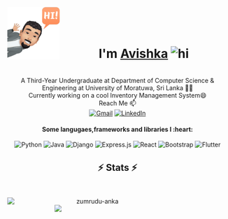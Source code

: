  
<p><img align="left" width="120" height="120" alt="Avishka Shamendra" src="/assets/avatar.png"/></p>
<br>
<br>

<br>
<h1  align="center"> I'm <a href="https://www.linkedin.com/in/avishka-shamendra/">Avishka</a> <img src="https://user-images.githubusercontent.com/1303154/88677602-1635ba80-d120-11ea-84d8-d263ba5fc3c0.gif" width="28px" alt="hi">  </h1>
<p align="center">
  <br>
  A Third-Year Undergraduate at Department of Computer Science & Engineering at University of Moratuwa, Sri Lanka 👨‍🎓 
  <br>
  Currently working on a cool Inventory Management System😄
  <br>
  Reach Me 📫
 <br>
 <a href="mailto:avishkas.18@cse.mrt.ac.lk"><img alt="Gmail" src="https://img.shields.io/badge/Gmail-D14836?style=for-the-badge&logo=gmail&logoColor=white" /></a> 
 <a href=https://www.linkedin.com/in/avishka-shamendra/><img alt="LinkedIn" src="https://img.shields.io/badge/linkedin-%230077B5.svg?style=for-the-badge&logo=linkedin&logoColor=white"/></a>
</p>
<div align=center>
  <h4>Some langugaes,frameworks and libraries I :heart:</h4>
  <img alt="Python" src="https://img.shields.io/badge/python-%2314354C.svg?style=for-the-badge&logo=python&logoColor=white"/>
  <img alt="Java" src="https://img.shields.io/badge/java-%23ED8B00.svg?style=for-the-badge&logo=java&logoColor=white"/>
  <img alt="Django" src="https://img.shields.io/badge/django-%23092E20.svg?style=for-the-badge&logo=django&logoColor=white"/>
  <img alt="Express.js" src="https://img.shields.io/badge/express.js-%23404d59.svg?style=for-the-badge&logo=express&logoColor=%2361DAFB"/>
  <img alt="React" src="https://img.shields.io/badge/react-%2320232a.svg?style=for-the-badge&logo=react&logoColor=%2361DAFB"/>
  <img alt="Bootstrap" src="https://img.shields.io/badge/bootstrap-%23563D7C.svg?style=for-the-badge&logo=bootstrap&logoColor=white"/>
  <img alt="Flutter" src="https://img.shields.io/badge/Flutter-%2302569B.svg?style=for-the-badge&logo=Flutter&logoColor=white" />
  
</div>
<h2 align="center">⚡ Stats ⚡</h2>
<br>
<p align=center>
  <div align=center>
    <a href="" >
      <img align="left" width=396 src="https://github-readme-streak-stats.herokuapp.com/?user=Avishka-Shamendra&theme=dark&border=00FF00" alt="zumrudu-anka" />
    </a>
    <a href="">
      <img align="right" width=396 src="https://github-readme-stats.vercel.app/api?username=Avishka-Shamendra&count_private=true&hide=stars&show_icons=true&theme=dark&border_color=00FF00" />
    </a>
  </div>
<!--   <br><br><br><br><br><br><br><br><br>
  <div align=center>
    <a href="">
      <img width=325 align="center" src="https://github-readme-stats.vercel.app/api/top-langs/?username=Avishka-Shamendra&langs_count=8&layout=compact&&theme=dark&hide=c%23,powershell,Mathematica,Ruby,Objective-C,Objective-C%2b%2b,Cuda&title_color=61dafb&border_color=00FF00" />
    </a>
  </div>
  <br> -->
</p>
